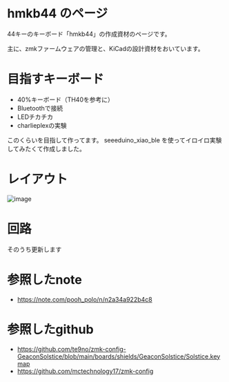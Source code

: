 # hmkb44 のページ

44キーのキーボード「hmkb44」の作成資材のページです。

主に、zmkファームウェアの管理と、KiCadの設計資材をおいています。

# 目指すキーボード
* 40%キーボード（TH40を参考に）
* Bluetoothで接続
* LEDチカチカ
* charlieplexの実験

このくらいを目指して作ってます。
seeeduino_xiao_ble を使ってイロイロ実験してみたくて作成しました。
# レイアウト
![image](https://github.com/user-attachments/assets/450d28cb-9e18-43ae-b33c-f6c1fa13dc5b)

# 回路
そのうち更新します

# 参照したnote
* https://note.com/pooh_polo/n/n2a34a922b4c8

# 参照したgithub
* https://github.com/te9no/zmk-config-GeaconSolstice/blob/main/boards/shields/GeaconSolstice/Solstice.keymap
* https://github.com/mctechnology17/zmk-config
